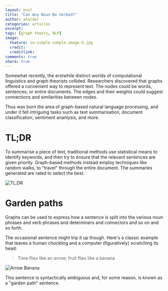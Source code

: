 ```yaml
---
layout: post
title: "Can Any Noun Be Verbed?"
author: ahaldar
categories: articles
excerpt:
tags: [graph theory, NLP]
image:
  feature: so-simple-sample-image-5.jpg
  credit:
  creditlink:
comments: true
share: true
---
```


Somewhat recently, the erstwhile distinct worlds of computational linguistics and graph theorists collided. Researchers discovered that graphs offered a convenient way to represent text.
The nodes could be words, sentences, or entire documents. The edges and their weights could suggest connections and similarities between nodes.

Thus was born the area of graph-based natural language processing, and under it fell intriguing tasks such as text summarisation, document classification, sentiment ananlysis, and more.

# TL;DR
To summarise a piece of text, traditional methods use statistical means to identify keywords, and then try to ensure that the relevant sentences are given priority.
Graph-based methods instead employ techniques like random walks, to "travel" through the entire document. The summaries generated are rated to select the best.

![TL;DR](http://o.aolcdn.com/hss/storage/midas/1eb71a04f60257c910dee8620416b79b/200045223/tumblr_n3v9e9ecXw1tvespno1_r1_1280.png "TL;DR")

# Garden paths

Graphs can be used to express how a sentence is split into the various noun phrases and verb phrases and determiners and connectors and so on and so forth.

The occasional sentence might trip it up though. Here's a classic example that leaves a human chuckling and a computer (figuratively) scratching its head:

> Time flies like an arrow; fruit flies like a banana

![Arrow Banana](http://www.thequotepedia.com/images/32/fruit-flies-like-a-banana-time-quote.jpg "Arrow Banana")

This sentence is syntactically ambiguous and, for some reason, is known as a "garden path" sentence.
